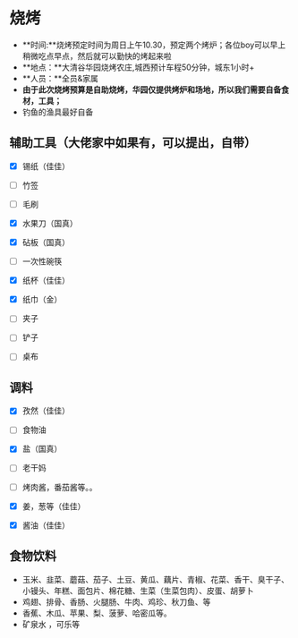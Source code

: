 # 烧烤

- **时间:**烧烤预定时间为周日上午10.30，预定两个烤炉；各位boy可以早上稍微吃点早点，然后就可以勤快的烤起来啦
- **地点：**大清谷华园烧烤农庄,城西预计车程50分钟，城东1小时+
- **人员：**全员&家属
- **由于此次烧烤预算是自助烧烤，华园仅提供烤炉和场地，所以我们需要自备食材，工具；**
- 钓鱼的渔具最好自备

## 辅助工具（大佬家中如果有，可以提出，自带）

- [x] 锡纸（佳佳）

- [ ] 竹签

- [ ] 毛刷

- [x] 水果刀（国真）

- [x] 砧板（国真）

- [ ] 一次性碗筷

- [x] 纸杯（佳佳）

- [x] 纸巾（金）

- [ ] 夹子

- [ ] 铲子

- [ ] 桌布

  

## 调料

- [x] 孜然（佳佳）
- [ ] 食物油
- [x] 盐（国真）
- [ ] 老干妈
- [ ] 烤肉酱，番茄酱等。。
- [x] 姜，葱等（佳佳）
- [x] 酱油（佳佳）



## 食物饮料

- 玉米、韭菜、蘑菇、茄子、土豆、黄瓜、藕片、青椒、花菜、香干、臭干子、小镘头、年糕、面包片、棉花糖、生菜（生菜包肉）、皮蛋、胡萝卜 
- 鸡翅、排骨、香肠、火腿肠、牛肉、鸡珍、秋刀鱼、等
- 香蕉、木瓜、苹果、梨、菠萝、哈密瓜等。 
- 矿泉水 ，可乐等



